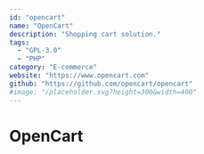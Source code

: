 ```yaml
---
id: "opencart"
name: "OpenCart"
description: "Shopping cart solution."
tags:
  - "GPL-3.0"
  - "PHP"
category: "E-commerce"
website: "https://www.opencart.com"
github: "https://github.com/opencart/opencart"
#image: "/placeholder.svg?height=300&width=400"
---
```


# OpenCart

